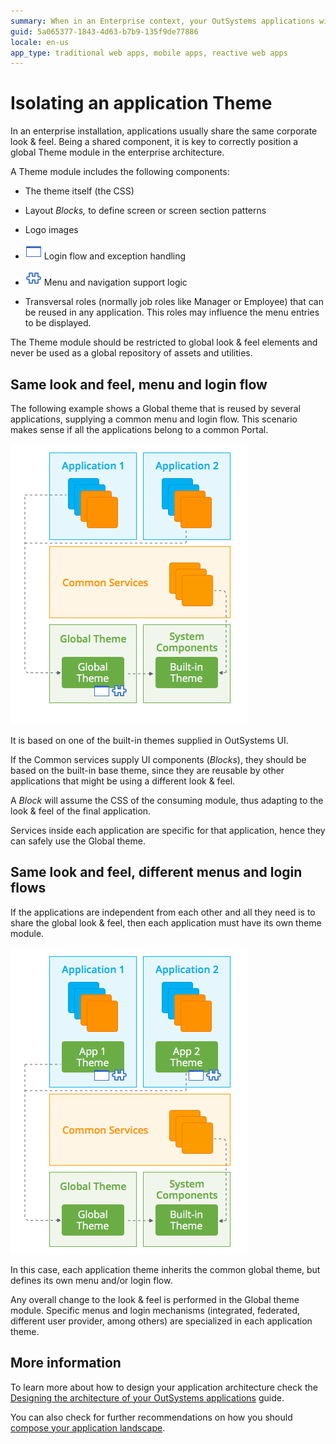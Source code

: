 ```yaml
---
summary: When in an Enterprise context, your OutSystems applications will most likely share visual elements such as common look & feel, menus and login flows.
guid: 5a065377-1843-4d63-b7b9-135f9de77886
locale: en-us
app_type: traditional web apps, mobile apps, reactive web apps
---
```


# Isolating an application Theme

In an enterprise installation, applications usually share the same corporate look & feel. Being a shared component, it is key to correctly position a global Theme module in the enterprise architecture.

A Theme module includes the following components:

* The theme itself (the CSS)

* Layout *Blocks,* to define screen or screen section patterns

* Logo images

* ![](images/isolating-app-theme_0.png) Login flow and exception handling

* ![](images/isolating-app-theme_1.png) Menu and navigation support logic

* Transversal roles (normally job roles like Manager or Employee) that can be reused in any application. This roles may influence the menu entries to be displayed.

<div class="warning" markdown="1">
The Theme module should be restricted to global look & feel elements and never be used as a global repository of assets and utilities.
</div>

## Same look and feel, menu and login flow

The following example shows a Global theme that is reused by several applications, supplying a common menu and login flow. This scenario makes sense if all the applications belong to a common Portal.

![ ](images/isolating-app-theme_2.png)

It is based on one of the built-in themes supplied in OutSystems UI.

If the Common services supply UI components (*Blocks*), they should be based on the built-in base theme, since they are reusable by other applications that might be using a different look & feel.

A *Block* will assume the CSS of the consuming module, thus adapting to the look & feel of the final application.

Services inside each application are specific for that application, hence they can safely use the Global theme.

## Same look and feel, different menus and login flows

If the applications are independent from each other and all they need is to share the global look & feel, then each application must have its own theme module.

![ ](images/isolating-app-theme_3.png)

In this case, each application theme inherits the common global theme, but defines its own menu and/or login flow.

Any overall change to the look & feel is performed in the Global theme module. Specific menus and login mechanisms (integrated, federated, different user provider, among others) are specialized in each application theme.

## More information

To learn more about how to design your application architecture check the [Designing the architecture of your OutSystems applications](../intro.md) guide.

You can also check for further recommendations on how you should [compose your application landscape](06-app-composition.md).
